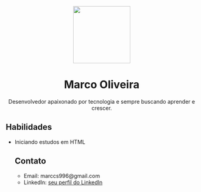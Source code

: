 <p align="center">
  <img src="https://cdn.discordapp.com/attachments/435514046192812045/1064720779817779200/1673919597333.jpg" width="150" height="150">
</p>

<h1 align="center">Marco Oliveira</h1>

<p align="center">
  Desenvolvedor apaixonado por tecnologia e sempre buscando aprender e crescer.
</p>

<h2>Habilidades</h2>

<ul>
  <li>Iniciando estudos em HTML</li>

<h2>Contato</h2>

<ul>
  <li>Email: marccs996@gmail.com</li>
  <li>LinkedIn: <a href="LinkedIn">seu perfil do LinkedIn</a></li>
</ul>

